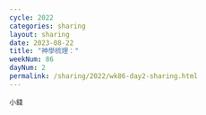 ```yaml
---
cycle: 2022
categories: sharing
layout: sharing
date: 2023-08-22
title: "神學梳理："
weekNum: 86
dayNum: 2
permalink: /sharing/2022/wk86-day2-sharing.html
---
```


[](https://eccseattle.github.io/media/sharing/2022/wk086/2023-08-22-bin.m4a)

`小錢`
